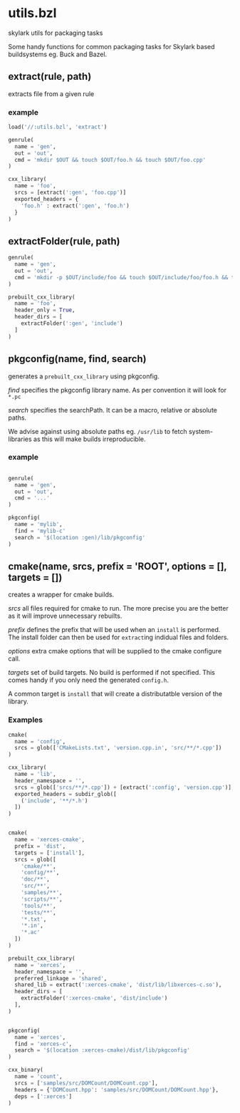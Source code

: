 # utils.bzl
skylark utils for packaging tasks

Some handy functions for common packaging tasks for Skylark based buildsystems eg. Buck and Bazel.

## extract(rule, path)

extracts file from a given rule

### example

```python
load('//:utils.bzl', 'extract')

genrule(
  name = 'gen',
  out = 'out',
  cmd = 'mkdir $OUT && touch $OUT/foo.h && touch $OUT/foo.cpp'
)

cxx_library(
  name = 'foo',
  srcs = [extract(':gen', 'foo.cpp')]
  exported_headers = {
    'foo.h' : extract(':gen', 'foo.h')
  }
)
```

## extractFolder(rule, path)

```python
genrule(
  name = 'gen',
  out = 'out',
  cmd = 'mkdir -p $OUT/include/foo && touch $OUT/include/foo/foo.h && touch $OUT/include/foo/bar.h'
)

prebuilt_cxx_library(
  name = 'foo',
  header_only = True,
  header_dirs = [
    extractFolder(':gen', 'include')
  ]
)
```

## pkgconfig(name, find, search)

generates a `prebuilt_cxx_library` using pkgconfig.

*find* specifies the pkgconfig library name. 
As per convention it will look for `*.pc`

*search* specifies the searchPath. It can be a macro, relative or absolute paths.

We advise against using absolute paths eg. `/usr/lib` to fetch system-libraries as this will make builds irreproducible.


### example

```python

genrule(
  name = 'gen',
  out = 'out',
  cmd = '...'
)

pkgconfig(
  name = 'mylib',
  find = 'mylib-c'
  search = '$(location :gen)/lib/pkgconfig'
)
```

## cmake(name, srcs,  prefix = 'ROOT', options = [], targets = [])

creates a wrapper for cmake builds.

*srcs* all files required for cmake to run. 
The more precise you are the better as it will improve unnecessary rebuilts.

*prefix* defines the prefix that will be used when an `install` is performed.
The install folder can then be used for `extract`ing indidual files and folders.

*options* extra cmake options that will be supplied to the cmake configure call.

*targets* set of build targets. 
No build is performed if not specified. 
This comes handy if you only need the generated `config.h`.

A common target is `install` that will create a distributatble version of the library.


### Examples

```python
cmake(
  name = 'config',
  srcs = glob(['CMakeLists.txt', 'version.cpp.in', 'src/**/*.cpp'])  
)

cxx_library(
  name = 'lib',
  header_namespace = '',
  srcs = glob(['srcs/**/*.cpp']) + [extract(':config', 'version.cpp')],
  exported_headers = subdir_glob([
    ('include', '**/*.h')
  ])
)
```



```python

cmake(
  name = 'xerces-cmake',
  prefix = 'dist',
  targets = ['install'],
  srcs = glob([
    'cmake/**',
    'config/**',
    'doc/**',
    'src/**',
    'samples/**',
    'scripts/**',
    'tools/**',
    'tests/**',
    '*.txt',
    '*.in',
    '*.ac'
  ])
)

prebuilt_cxx_library(
  name = 'xerces',
  header_namespace = '',
  preferred_linkage = 'shared',
  shared_lib = extract(':xerces-cmake', 'dist/lib/libxerces-c.so'),
  header_dirs = [ 
    extractFolder(':xerces-cmake', 'dist/include')
  ],
)


pkgconfig(
  name = 'xerces',
  find = 'xerces-c',
  search = '$(location :xerces-cmake)/dist/lib/pkgconfig'
)

cxx_binary(
  name = 'count',
  srcs = ['samples/src/DOMCount/DOMCount.cpp'],
  headers = {'DOMCount.hpp': 'samples/src/DOMCount/DOMCount.hpp'},
  deps = [':xerces']
)

```



